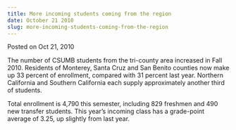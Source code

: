 ```yaml
---
title: More incoming students coming from the region
date: October 21 2010
slug: more-incoming-students-coming-from-the-region
---
```





<span class="date">Posted on Oct 21, 2010    </span>
<p>The number of CSUMB students from the tri-county area increased
in Fall 2010. Residents of Monterey, Santa Cruz and San Benito
counties now make up 33 percent of enrollment, compared with 31
percent last year. Northern California and Southern California each
supply approximately another third of students.</p>
<p>Total enrollment is 4,790 this semester, including 829 freshmen
and 490 new transfer students. This year&#x2019;s incoming class has a
grade-point average of 3.25, up slightly from last year.<br>
&#xA0;</br></p>





